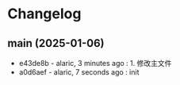 # Changelog


## main (2025-01-06)
- e43de8b - alaric, 3 minutes ago : 1. 修改主文件
- a0d6aef - alaric, 7 seconds ago : init

